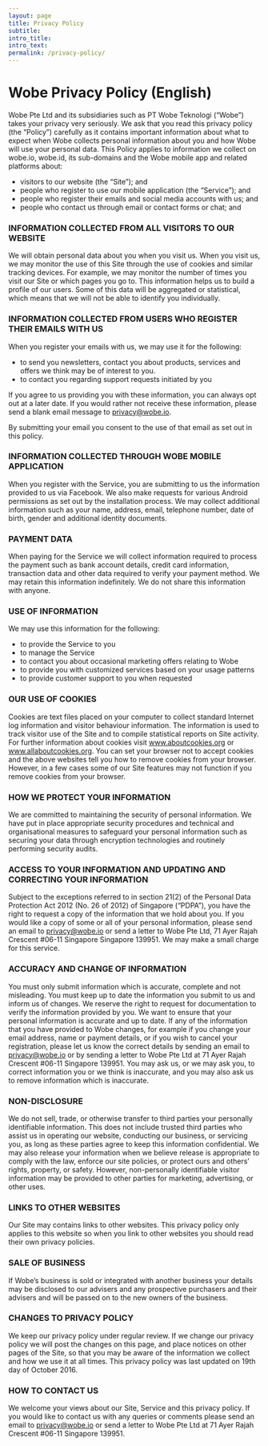 ```yaml
---
layout: page
title: Privacy Policy
subtitle:
intro_title:
intro_text:
permalink: /privacy-policy/
---
```


# Wobe Privacy Policy (English)

Wobe Pte Ltd and its subsidiaries such as PT Wobe Teknologi (“Wobe”) takes your privacy very seriously. We ask that you read this privacy policy (the “Policy”) carefully as it contains important information about what to expect when Wobe collects personal information about you and how Wobe will use your personal data.
This Policy applies to information we collect on wobe.io, wobe.id, its sub-domains and the Wobe mobile app and related platforms about:

* visitors to our website (the “Site”); and
* people who register to use our mobile application (the “Service”); and
* people who register their emails and social media accounts with us; and
* people who contact us through email or contact forms or chat; and

### INFORMATION COLLECTED FROM ALL VISITORS TO OUR WEBSITE

We will obtain personal data about you when you visit us. When you visit us, we may monitor the use of this Site through the use of cookies and similar tracking devices. For example, we may monitor the number of times you visit our Site or which pages you go to. This information helps us to build a profile of our users. Some of this data will be aggregated or statistical, which means that we will not be able to identify you individually.

### INFORMATION COLLECTED FROM USERS WHO REGISTER THEIR EMAILS WITH US

When you register your emails with us, we may use it for the following:

* to send you newsletters, contact you about products, services and offers we think may be of interest to you.
* to contact you regarding support requests initiated by you

If you agree to us providing you with these information, you can always opt out at a later date. If you would rather not receive these information, please send a blank email message to privacy@wobe.io.

By submitting your email you consent to the use of that email as set out in this policy.

### INFORMATION COLLECTED THROUGH WOBE MOBILE APPLICATION

When you register with the Service, you are submitting to us the information provided to us via Facebook. We also make requests for various Android permissions as set out by the installation process.
We may collect additional information such as your name, address, email, telephone number, date of birth, gender and additional identity documents.

### PAYMENT DATA

When paying for the Service we will collect information required to process the payment such as bank account details, credit card information, transaction data and other data required to verify your payment method.  We may retain this information indefinitely.  We do not share this information with anyone.

### USE OF INFORMATION

We may use this information for the following:

* to provide the Service to you
* to manage the Service
* to contact you about occasional marketing offers relating to Wobe
* to provide you with customized services based on your usage patterns
* to provide customer support to you when requested


### OUR USE OF COOKIES

Cookies are text files placed on your computer to collect standard Internet log information and visitor behaviour information. The information is used to track visitor use of the Site and to compile statistical reports on Site activity. For further information about cookies visit www.aboutcookies.org or www.allaboutcookies.org. You can set your browser not to accept cookies and the above websites tell you how to remove cookies from your browser. However, in a few cases some of our Site features may not function if you remove cookies from your browser.

### HOW WE PROTECT YOUR INFORMATION

We are committed to maintaining the security of personal information. We have put in place appropriate security procedures and technical and organisational measures to safeguard your personal information such as securing your data through encryption technologies and routinely performing security audits.

### ACCESS TO YOUR INFORMATION AND UPDATING AND CORRECTING YOUR INFORMATION

Subject to the exceptions referred to in section 21(2) of the Personal Data Protection Act 2012 (No. 26 of 2012) of Singapore (“PDPA”), you have the right to request a copy of the information that we hold about you. If you would like a copy of some or all of your personal information, please send an email to privacy@wobe.io or send a letter to Wobe Pte Ltd, 71 Ayer Rajah Crescent #06-11 Singapore Singapore 139951. We may make a small charge for this service.

### ACCURACY AND CHANGE OF INFORMATION

You must only submit information which is accurate, complete and not misleading.  You must keep up to date the information you submit to us and inform us of changes. We reserve the right to request for documentation to verify the information provided by you.
We want to ensure that your personal information is accurate and up to date. If any of the information that you have provided to Wobe changes, for example if you change your email address, name or payment details, or if you wish to cancel your registration, please let us know the correct details by sending an email to privacy@wobe.io or by sending a letter to Wobe Pte Ltd at 71 Ayer Rajah Crescent #06-11 Singapore 139951. You may ask us, or we may ask you, to correct information you or we think is inaccurate, and you may also ask us to remove information which is inaccurate.

### NON-DISCLOSURE

We do not sell, trade, or otherwise transfer to third parties your personally identifiable information.  This does not include trusted third parties who assist us in operating our website, conducting our business, or servicing you, as long as these parties agree to keep this information confidential. We may also release your information when we believe release is appropriate to comply with the law, enforce our site policies, or protect ours and others’ rights, property, or safety. However, non-personally identifiable visitor information may be provided to other parties for marketing, advertising, or other uses.

### LINKS TO OTHER WEBSITES

Our Site may contains links to other websites. This privacy policy only applies to this website so when you link to other websites you should read their own privacy policies.

### SALE OF BUSINESS

If Wobe’s business is sold or integrated with another business your details may be disclosed to our advisers and any prospective purchasers and their advisers and will be passed on to the new owners of the business.

### CHANGES TO PRIVACY POLICY

We keep our privacy policy under regular review. If we change our privacy policy we will post the changes on this page, and place notices on other pages of the Site, so that you may be aware of the information we collect and how we use it at all times. This privacy policy was last updated on 19th day of October 2016.

### HOW TO CONTACT US
We welcome your views about our Site, Service and this privacy policy. If you would like to contact us with any queries or comments please send an email to privacy@wobe.io or send a letter to Wobe Pte Ltd at 71 Ayer Rajah Crescent #06-11 Singapore 139951.
